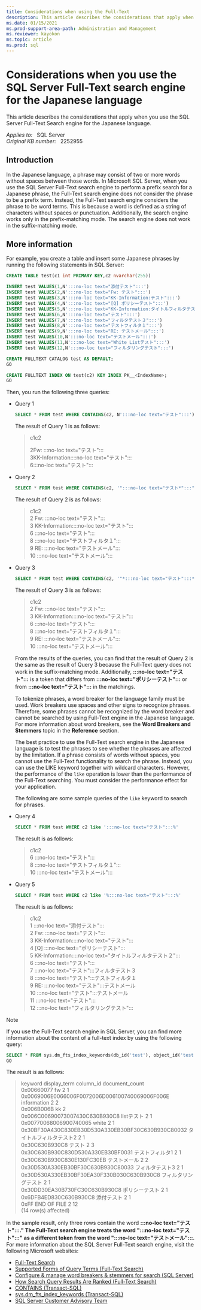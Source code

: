 ```yaml
---
title: Considerations when using the Full-Text
description: This article describes the considerations that apply when you use the SQL Server Full-Text Search engine for the Japanese language.
ms.date: 01/15/2021
ms.prod-support-area-path: Administration and Management
ms.reviewer: kayokon
ms.topic: article
ms.prod: sql 
---
```

# Considerations when you use the SQL Server Full-Text search engine for the Japanese language

This article describes the considerations that apply when you use the SQL Server Full-Text Search engine for the Japanese language.

_Applies to:_ &nbsp; SQL Server  
_Original KB number:_ &nbsp; 2252955

## Introduction

In the Japanese language, a phrase may consist of two or more words without spaces between those words. In Microsoft SQL Server, when you use the SQL Server Full-Text search engine to perform a prefix search for a Japanese phrase, the Full-Text search engine does not consider the phrase to be a prefix term. Instead, the Full-Text search engine considers the phrase to be word terms. This is because a word is defined as a string of characters without spaces or punctuation. Additionally, the search engine works only in the prefix-matching mode. The search engine does not work in the suffix-matching mode.

## More information

For example, you create a table and insert some Japanese phrases by running the following statements in SQL Server:

```sql
CREATE TABLE test(c1 int PRIMARY KEY,c2 nvarchar(255))

INSERT test VALUES(1,N':::no-loc text="添付テスト":::')
INSERT test VALUES(2,N':::no-loc text="Fw: テスト":::')
INSERT test VALUES(3,N':::no-loc text="KK-Information:テスト":::')
INSERT test VALUES(4,N':::no-loc text="[Q] ポリシーテスト":::')
INSERT test VALUES(5,N':::no-loc text="KK-Information:タイトルフィルタテスト２":::')
INSERT test VALUES(6,N':::no-loc text="テスト":::')
INSERT test VALUES(7,N':::no-loc text="フィルタテスト３":::')
INSERT test VALUES(8,N':::no-loc text="テストフィルタ１":::')
INSERT test VALUES(9,N':::no-loc text="RE: テストメール":::')
INSERT test VALUES(10,N':::no-loc text="テストメール":::')
INSERT test VALUES(11,N':::no-loc text="White Listテスト":::')
INSERT test VALUES(12,N':::no-loc text="フィルタリングテスト":::')

CREATE FULLTEXT CATALOG test AS DEFAULT;
GO

CREATE FULLTEXT INDEX ON test(c2) KEY INDEX PK__<IndexName>;
GO
```

Then, you run the following three queries:

- Query 1

    ```sql
    SELECT * FROM test WHERE CONTAINS(c2, N':::no-loc text="テスト":::')
    ```

    The result of Query 1 is as follows:

    > c1c2
    >
    > 2Fw: :::no-loc text="テスト":::  
    3KK-Information::::no-loc text="テスト":::  
    6:::no-loc text="テスト":::

- Query 2

    ```sql
    SELECT * FROM test WHERE CONTAINS(c2, '":::no-loc text="テスト*":::"')
    ```

    The result of Query 2 is as follows:

    > c1c2  
    2 Fw: :::no-loc text="テスト":::  
    3 KK-Information::::no-loc text="テスト":::  
    6 :::no-loc text="テスト":::  
    8 :::no-loc text="テストフィルタ１":::  
    9 RE: :::no-loc text="テストメール":::  
    10 :::no-loc text="テストメール":::  

- Query 3

    ```sql
    SELECT * FROM test WHERE CONTAINS(c2, '"*:::no-loc text="テスト":::*"')
    ```

    The result of Query 3 is as follows:

    > c1c2  
    2 Fw: :::no-loc text="テスト":::  
    3 KK-Information::::no-loc text="テスト":::  
    6 :::no-loc text="テスト":::  
    8 :::no-loc text="テストフィルタ１":::  
    9 RE: :::no-loc text="テストメール":::  
    10 :::no-loc text="テストメール":::

    From the results of the queries, you can find that the result of Query 2 is the same as the result of Query 3 because the Full-Text query does not work in the suffix-matching mode. Additionally, **:::no-loc text="テスト":::** is a token that differs from **:::no-loc text="ポリシーテスト":::** or from **:::no-loc text="テスト":::** in the matchings.

    To tokenize phrases, a word breaker for the language family must be used. Work breakers use spaces and other signs to recognize phrases. Therefore, some phrases cannot be recognized by the word breaker and cannot be searched by using Full-Text engine in the Japanese language. For more information about word breakers, see the **Word Breakers and Stemmers** topic in the **Reference** section.

    The best practice to use the Full-Text search engine in the Japanese language is to test the phrases to see whether the phrases are affected by the limitation. If a phrase consists of words without spaces, you cannot use the Full-Text functionality to search the phrase. Instead, you can use the LIKE keyword together with wildcard characters. However, the performance of the `like` operation is lower than the performance of the Full-Text searching. You must consider the performance effect for your application.

    The following are some sample queries of the `like` keyword to search for phrases.

- Query 4

    ```sql
    SELECT * FROM test WHERE c2 like ':::no-loc text="テスト":::%'
    ```

    The result is as follows:

    > c1c2  
    6 :::no-loc text="テスト":::  
    8 :::no-loc text="テストフィルタ１":::  
    10 :::no-loc text="テストメール":::

- Query 5

    ```sql
    SELECT * FROM test WHERE c2 like '%:::no-loc text="テスト":::%'
    ```

    The result is as follows:

    > c1c2  
    1 :::no-loc text="添付テスト":::  
    2 Fw: :::no-loc text="テスト":::  
    3 KK-Information::::no-loc text="テスト":::  
    4 [Q] :::no-loc text="ポリシーテスト":::  
    5 KK-Information::::no-loc text="タイトルフィルタテスト２":::  
    6 :::no-loc text="テスト":::  
    7 :::no-loc text="テスト":::フィルタテスト３  
    8 :::no-loc text="テスト":::テストフィルタ１  
    9 RE: :::no-loc text="テスト":::テストメール  
    10 :::no-loc text="テスト":::テストメール  
    11 :::no-loc text="テスト":::  
    12 :::no-loc text="フィルタリングテスト":::

> [!NOTE]
> If you use the Full-Text search engine in SQL Server, you can find more information about the content of a full-text index by using the following query:

```sql
SELECT * FROM sys.dm_fts_index_keywords(db_id('test'), object_id('test'))
GO
```

The result is as follows:

> keyword display_term column_id document_count  
0x00660077 fw 2 1  
0x0069006E0066006F0072006D006100740069006F006E information 2 2  
0x006B006B kk 2  
0x006C00690073007430C630B930C8 listテスト 2 1  
0x00770068006900740065 white 2 1  
0x30BF30A430C830EB30D530A330EB30BF30C630B930C80032 タイトルフィルタテスト2 2 1  
0x30C630B930C8 テスト 2 3  
0x30C630B930C830D530A330EB30BF0031 テストフィルタ1 2 1  
0x30C630B930C830E130FC30EB テストメール 2 2  
0x30D530A330EB30BF30C630B930C80033 フィルタテスト3 2 1  
0x30D530A330EB30BF30EA30F330B030C630B930C8 フィルタリングテスト 2 1  
0x30DD30EA30B730FC30C630B930C8 ポリシーテスト 2 1  
0x6DFB4ED830C630B930C8 添付テスト 2 1  
0xFF END OF FILE 2 12  
(14 row(s) affected)

In the sample result, only three rows contain the word **:::no-loc text="テスト":::." The Full-Text search engine treats the word ":::no-loc text="テスト":::" as a different token from the word ":::no-loc text="テストメール":::**.
For more information about the SQL Server Full-Text search engine, visit the following Microsoft websites:

- [Full-Text Search](/sql/relational-databases/search/full-text-search)
- [Supported Forms of Query Terms (Full-Text Search)](/previous-versions/sql/sql-server-2008-r2/cc879300(v=sql.105))
- [Configure & manage word breakers & stemmers for search (SQL Server)](/sql/relational-databases/search/configure-and-manage-word-breakers-and-stemmers-for-search)
- [How Search Query Results Are Ranked (Full-Text Search)](/previous-versions/sql/sql-server-2008-r2/ms142524(v=sql.105))
- [CONTAINS (Transact-SQL)](/sql/t-sql/queries/contains-transact-sql)
- [sys.dm_fts_index_keywords (Transact-SQL)](/sql/relational-databases/system-dynamic-management-views/sys-dm-fts-index-keywords-transact-sql)
- [SQL Server Customer Advisory Team](/archive/blogs/sqlcat/)
